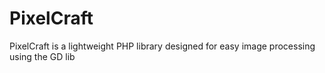 # PixelCraft
PixelCraft is a lightweight PHP library designed for easy image processing using the GD lib
